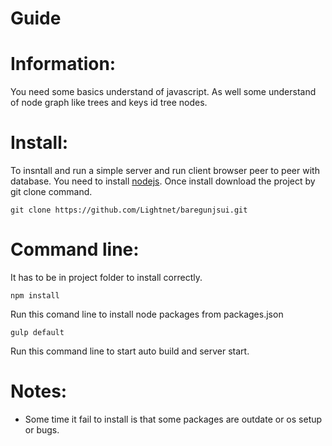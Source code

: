 # Guide

# Information:
 You need some basics understand of javascript. As well some understand of node graph like trees and keys id tree nodes.

# Install:
 To insntall and run a simple server and run client browser peer to peer with database. You need to install [nodejs](https://nodejs.org). Once install download the project by git clone command.

```
git clone https://github.com/Lightnet/baregunjsui.git
```

# Command line:
It has to be in project folder to install correctly.
```
npm install
```
Run this comand line to install node packages from packages.json
```
gulp default
```
Run this command line to start auto build and server start.

# Notes:
 * Some time it fail to install is that some packages are outdate or os setup or bugs.